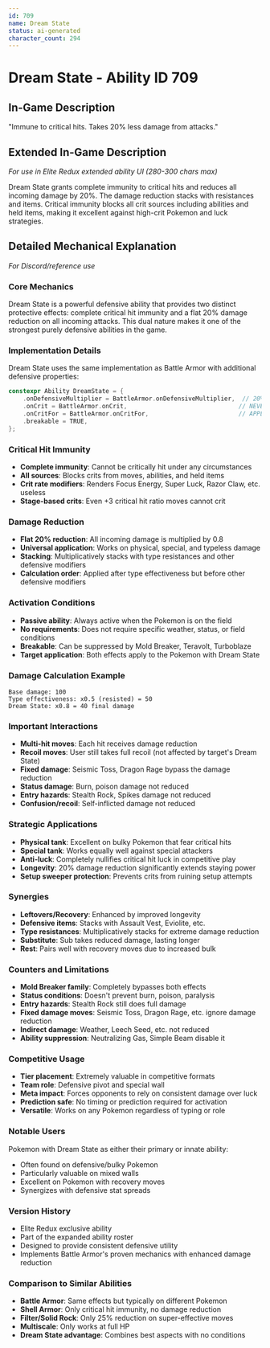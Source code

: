 ```yaml
---
id: 709
name: Dream State
status: ai-generated
character_count: 294
---
```


# Dream State - Ability ID 709

## In-Game Description
"Immune to critical hits. Takes 20% less damage from attacks."

## Extended In-Game Description
*For use in Elite Redux extended ability UI (280-300 chars max)*

Dream State grants complete immunity to critical hits and reduces all incoming damage by 20%. The damage reduction stacks with resistances and items. Critical immunity blocks all crit sources including abilities and held items, making it excellent against high-crit Pokemon and luck strategies.

## Detailed Mechanical Explanation
*For Discord/reference use*

### Core Mechanics
Dream State is a powerful defensive ability that provides two distinct protective effects: complete critical hit immunity and a flat 20% damage reduction on all incoming attacks. This dual nature makes it one of the strongest purely defensive abilities in the game.

### Implementation Details
Dream State uses the same implementation as Battle Armor with additional defensive properties:
```c
constexpr Ability DreamState = {
    .onDefensiveMultiplier = BattleArmor.onDefensiveMultiplier,  // 20% damage reduction
    .onCrit = BattleArmor.onCrit,                               // NEVER_CRIT
    .onCritFor = BattleArmor.onCritFor,                         // APPLY_ON_TARGET
    .breakable = TRUE,
};
```

### Critical Hit Immunity
- **Complete immunity**: Cannot be critically hit under any circumstances
- **All sources**: Blocks crits from moves, abilities, and held items
- **Crit rate modifiers**: Renders Focus Energy, Super Luck, Razor Claw, etc. useless
- **Stage-based crits**: Even +3 critical hit ratio moves cannot crit

### Damage Reduction
- **Flat 20% reduction**: All incoming damage is multiplied by 0.8
- **Universal application**: Works on physical, special, and typeless damage
- **Stacking**: Multiplicatively stacks with type resistances and other defensive modifiers
- **Calculation order**: Applied after type effectiveness but before other defensive modifiers

### Activation Conditions
- **Passive ability**: Always active when the Pokemon is on the field
- **No requirements**: Does not require specific weather, status, or field conditions
- **Breakable**: Can be suppressed by Mold Breaker, Teravolt, Turboblaze
- **Target application**: Both effects apply to the Pokemon with Dream State

### Damage Calculation Example
```
Base damage: 100
Type effectiveness: x0.5 (resisted) = 50
Dream State: x0.8 = 40 final damage
```

### Important Interactions
- **Multi-hit moves**: Each hit receives damage reduction
- **Recoil moves**: User still takes full recoil (not affected by target's Dream State)
- **Fixed damage**: Seismic Toss, Dragon Rage bypass the damage reduction
- **Status damage**: Burn, poison damage not reduced
- **Entry hazards**: Stealth Rock, Spikes damage not reduced
- **Confusion/recoil**: Self-inflicted damage not reduced

### Strategic Applications
- **Physical tank**: Excellent on bulky Pokemon that fear critical hits
- **Special tank**: Works equally well against special attackers
- **Anti-luck**: Completely nullifies critical hit luck in competitive play
- **Longevity**: 20% damage reduction significantly extends staying power
- **Setup sweeper protection**: Prevents crits from ruining setup attempts

### Synergies
- **Leftovers/Recovery**: Enhanced by improved longevity
- **Defensive items**: Stacks with Assault Vest, Eviolite, etc.
- **Type resistances**: Multiplicatively stacks for extreme damage reduction
- **Substitute**: Sub takes reduced damage, lasting longer
- **Rest**: Pairs well with recovery moves due to increased bulk

### Counters and Limitations
- **Mold Breaker family**: Completely bypasses both effects
- **Status conditions**: Doesn't prevent burn, poison, paralysis
- **Entry hazards**: Stealth Rock still does full damage
- **Fixed damage moves**: Seismic Toss, Dragon Rage, etc. ignore damage reduction
- **Indirect damage**: Weather, Leech Seed, etc. not reduced
- **Ability suppression**: Neutralizing Gas, Simple Beam disable it

### Competitive Usage
- **Tier placement**: Extremely valuable in competitive formats
- **Team role**: Defensive pivot and special wall
- **Meta impact**: Forces opponents to rely on consistent damage over luck
- **Prediction safe**: No timing or prediction required for activation
- **Versatile**: Works on any Pokemon regardless of typing or role

### Notable Users
Pokemon with Dream State as either their primary or innate ability:
- Often found on defensive/bulky Pokemon
- Particularly valuable on mixed walls
- Excellent on Pokemon with recovery moves
- Synergizes with defensive stat spreads

### Version History
- Elite Redux exclusive ability
- Part of the expanded ability roster
- Designed to provide consistent defensive utility
- Implements Battle Armor's proven mechanics with enhanced damage reduction

### Comparison to Similar Abilities
- **Battle Armor**: Same effects but typically on different Pokemon
- **Shell Armor**: Only critical hit immunity, no damage reduction
- **Filter/Solid Rock**: Only 25% reduction on super-effective moves
- **Multiscale**: Only works at full HP
- **Dream State advantage**: Combines best aspects with no conditions